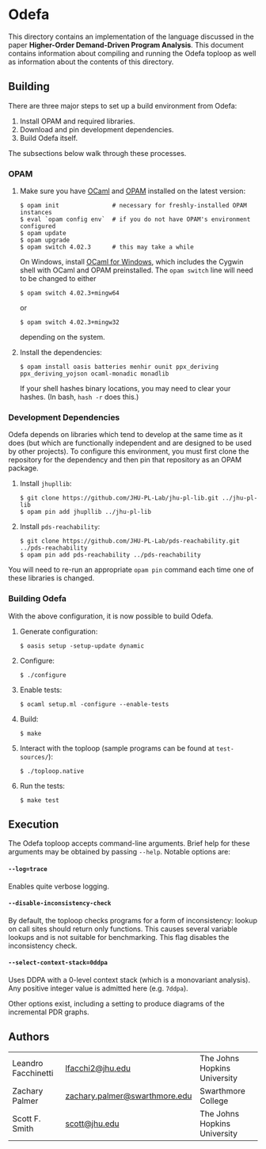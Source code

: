Odefa
=====

This directory contains an implementation of the language discussed in the paper **Higher-Order Demand-Driven Program Analysis**. This document contains information about compiling and running the Odefa toploop as well as information about the contents of this directory.

Building
--------

There are three major steps to set up a build environment from Odefa:

1. Install OPAM and required libraries.
2. Download and pin development dependencies.
3. Build Odefa itself.

The subsections below walk through these processes.

### OPAM

1. Make sure you have [OCaml](https://ocaml.org/) and [OPAM](https://opam.ocaml.org/) installed on the latest version:

   ```console
   $ opam init               # necessary for freshly-installed OPAM instances
   $ eval `opam config env`  # if you do not have OPAM's environment configured
   $ opam update
   $ opam upgrade
   $ opam switch 4.02.3      # this may take a while
   ```

   On Windows, install [OCaml for Windows](http://fdopen.github.io/opam-repository-mingw/installation/), which includes the Cygwin shell with OCaml and OPAM preinstalled. The `opam switch` line will need to be changed to either

   ```console
   $ opam switch 4.02.3+mingw64
   ```

   or

   ```console
   $ opam switch 4.02.3+mingw32
   ```

   depending on the system.

2. Install the dependencies:

   ```console
   $ opam install oasis batteries menhir ounit ppx_deriving ppx_deriving_yojson ocaml-monadic monadlib
   ```

   If your shell hashes binary locations, you may need to clear your hashes. (In bash, `hash -r` does this.)

### Development Dependencies

Odefa depends on libraries which tend to develop at the same time as it does (but which are functionally independent and are designed to be used by other projects). To configure this environment, you must first clone the repository for the dependency and then pin that repository as an OPAM package.

1. Install `jhupllib`:

   ```console
   $ git clone https://github.com/JHU-PL-Lab/jhu-pl-lib.git ../jhu-pl-lib
   $ opam pin add jhupllib ../jhu-pl-lib
   ```

2. Install `pds-reachability`:

   ```console
   $ git clone https://github.com/JHU-PL-Lab/pds-reachability.git ../pds-reachability
   $ opam pin add pds-reachability ../pds-reachability
   ```

You will need to re-run an appropriate `opam pin` command each time one of these libraries is changed.

### Building Odefa

With the above configuration, it is now possible to build Odefa.

1. Generate configuration:

   ```console
   $ oasis setup -setup-update dynamic
   ```

2. Configure:

   ```console
   $ ./configure
   ```

3. Enable tests:

   ```console
   $ ocaml setup.ml -configure --enable-tests
   ```

4. Build:

   ```console
   $ make
   ```

5. Interact with the toploop (sample programs can be found at `test-sources/`):

   ```console
   $ ./toploop.native
   ```

6. Run the tests:

   ```console
   $ make test
   ```

Execution
---------

The Odefa toploop accepts command-line arguments.  Brief help for these arguments may be obtained by passing `--help`.  Notable options are:

#### `--log=trace`

Enables quite verbose logging.

#### `--disable-inconsistency-check`

By default, the toploop checks programs for a form of inconsistency: lookup on call sites should return only functions.  This causes several variable lookups and is not suitable for benchmarking.  This flag disables the inconsistency check.

#### `--select-context-stack=0ddpa`

Uses DDPA with a 0-level context stack (which is a monovariant analysis). Any positive integer value is admitted here (e.g. `7ddpa`).

Other options exist, including a setting to produce diagrams of the incremental PDR graphs.

Authors
-------

| | | |
|-|-|-|
| Leandro Facchinetti | <lfacchi2@jhu.edu> | The Johns Hopkins University |
| Zachary Palmer | <zachary.palmer@swarthmore.edu> | Swarthmore College |
| Scott F. Smith | <scott@jhu.edu> | The Johns Hopkins University |
